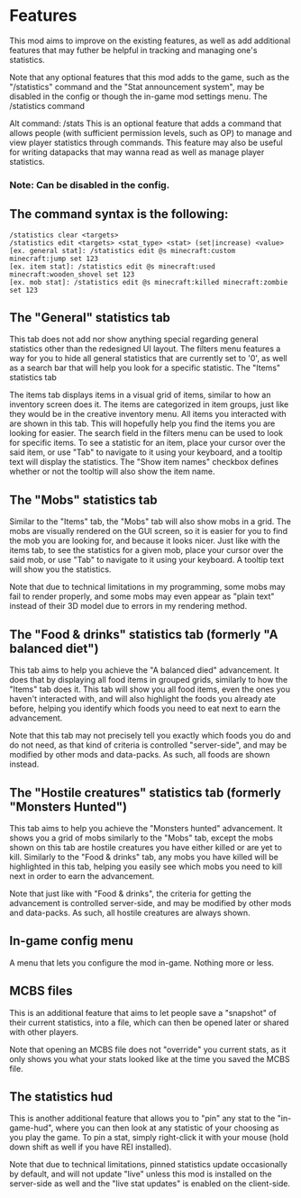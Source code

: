 # Features

This mod aims to improve on the existing features, as well as add additional features that may futher be helpful in tracking and managing one's statistics.

Note that any optional features that this mod adds to the game, such as the "/statistics" command and the "Stat announcement system", may be disabled in the config or though the in-game mod settings menu.
The /statistics command

Alt command: /stats
This is an optional feature that adds a command that allows people (with sufficient permission levels, such as OP) to manage and view player statistics through commands. This feature may also be useful for writing datapacks that may wanna read as well as manage player statistics.

### Note: Can be disabled in the config.

## The command syntax is the following:

    /statistics clear <targets>
    /statistics edit <targets> <stat_type> <stat> (set|increase) <value>
    [ex. general stat]: /statistics edit @s minecraft:custom minecraft:jump set 123
    [ex. item stat]: /statistics edit @s minecraft:used minecraft:wooden_shovel set 123
    [ex. mob stat]: /statistics edit @s minecraft:killed minecraft:zombie set 123

## The "General" statistics tab

This tab does not add nor show anything special regarding general statistics other than the redesigned UI layout. The filters menu features a way for you to hide all general statistics that are currently set to '0', as well as a search bar that will help you look for a specific statistic.
The "Items" statistics tab

The items tab displays items in a visual grid of items, similar to how an inventory screen does it. The items are categorized in item groups, just like they would be in the creative inventory menu. All items you interacted with are shown in this tab. This will hopefully help you find the items you are looking for easier. The search field in the filters menu can be used to look for specific items. To see a statistic for an item, place your cursor over the said item, or use "Tab" to navigate to it using your keyboard, and a tooltip text will display the statistics. The "Show item names" checkbox defines whether or not the tooltip will also show the item name.

## The "Mobs" statistics tab

Similar to the "Items" tab, the "Mobs" tab will also show mobs in a grid. The mobs are visually rendered on the GUI screen, so it is easier for you to find the mob you are looking for, and because it looks nicer. Just like with the items tab, to see the statistics for a given mob, place your cursor over the said mob, or use "Tab" to navigate to it using your keyboard. A tooltip text will show you the statistics.

Note that due to technical limitations in my programming, some mobs may fail to render properly, and some mobs may even appear as "plain text" instead of their 3D model due to errors in my rendering method.

## The "Food & drinks" statistics tab (formerly "A balanced diet")

This tab aims to help you achieve the "A balanced died" advancement. It does that by displaying all food items in grouped grids, similarly to how the "Items" tab does it. This tab will show you all food items, even the ones you haven't interacted with, and will also highlight the foods you already ate before, helping you identify which foods you need to eat next to earn the advancement.

Note that this tab may not precisely tell you exactly which foods you do and do not need, as that kind of criteria is controlled "server-side", and may be modified by other mods and data-packs. As such, all foods are shown instead.

## The "Hostile creatures" statistics tab (formerly "Monsters Hunted")

This tab aims to help you achieve the "Monsters hunted" advancement. It shows you a grid of mobs similarly to the "Mobs" tab, except the mobs shown on this tab are hostile creatures you have either killed or are yet to kill. Similarly to the "Food & drinks" tab, any mobs you have killed will be highlighted in this tab, helping you easily see which mobs you need to kill next in order to earn the advancement.

Note that just like with "Food & drinks", the criteria for getting the advancement is controlled server-side, and may be modified by other mods and data-packs. As such, all hostile creatures are always shown.

## In-game config menu

A menu that lets you configure the mod in-game. Nothing more or less.

## MCBS files

This is an additional feature that aims to let people save a "snapshot" of their current statistics, into a file, which can then be opened later or shared with other players.

Note that opening an MCBS file does not "override" you current stats, as it only shows you what your stats looked like at the time you saved the MCBS file.

## The statistics hud

This is another additional feature that allows you to "pin" any stat to the "in-game-hud", where you can then look at any statistic of your choosing as you play the game. To pin a stat, simply right-click it with your mouse (hold down shift as well if you have REI installed).

Note that due to technical limitations, pinned statistics update occasionally by default, and will not update "live" unless this mod is installed on the server-side as well and the "live stat updates" is enabled on the client-side.

